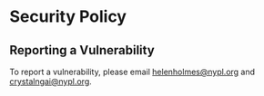 # Security Policy

## Reporting a Vulnerability

To report a vulnerability, please email [helenholmes@nypl.org](mailto:helenholmes@nyp.org) and [crystalngai@nypl.org](mailto:crystalngai@nypl.org).
